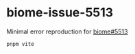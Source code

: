 biome-issue-5513
========
Minimal error reproduction for [biome#5513](https://github.com/biomejs/biome/issues/5513)

```bash
pnpm vite
```
